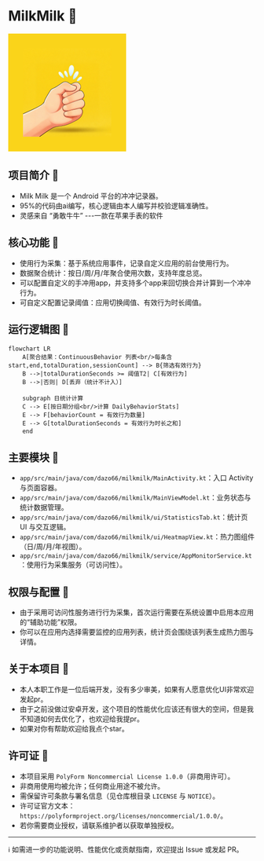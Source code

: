 # MilkMilk 🥛

<img src="app/src/main/res/icon.png" alt="Milk Milk 图标" width="240" />

## 项目简介 📖
- Milk Milk 是一个 Android 平台的冲冲记录器。
- 95%的代码由ai编写，核心逻辑由本人编写并校验逻辑准确性。
- 灵感来自 “勇敢牛牛” ---一款在苹果手表的软件

## 核心功能 🚀
- 使用行为采集：基于系统应用事件，记录自定义应用的前台使用行为。
- 数据聚合统计：按日/周/月/年聚合使用次数，支持年度总览。
- 可以配置自定义的手冲用app，并支持多个app来回切换合并计算到一个冲冲行为。
- 可自定义配置记录阈值：应用切换阈值、有效行为时长阈值。

## 运行逻辑图 🧠
```mermaid
flowchart LR
    A[聚合结果：ContinuousBehavior 列表<br/>每条含 start,end,totalDuration,sessionCount] --> B{筛选有效行为}
    B -->|totalDurationSeconds >= 阈值T2| C[有效行为]
    B -->|否则| D[丢弃（统计不计入）]

    subgraph 日统计计算
    C --> E[按日期分组<br/>计算 DailyBehaviorStats]
    E --> F[behaviorCount = 有效行为数量]
    E --> G[totalDurationSeconds = 有效行为时长之和]
    end
```

## 主要模块 🧩
- `app/src/main/java/com/dazo66/milkmilk/MainActivity.kt`：入口 Activity 与页面容器。
- `app/src/main/java/com/dazo66/milkmilk/MainViewModel.kt`：业务状态与统计数据管理。
- `app/src/main/java/com/dazo66/milkmilk/ui/StatisticsTab.kt`：统计页 UI 与交互逻辑。
- `app/src/main/java/com/dazo66/milkmilk/ui/HeatmapView.kt`：热力图组件（日/周/月/年视图）。
- `app/src/main/java/com/dazo66/milkmilk/service/AppMonitorService.kt`：使用行为采集服务（可访问性）。

## 权限与配置 🔧
- 由于采用可访问性服务进行行为采集，首次运行需要在系统设置中启用本应用的“辅助功能”权限。
- 你可以在应用内选择需要监控的应用列表，统计页会围绕该列表生成热力图与详情。

## 关于本项目 🎯
- 本人本职工作是一位后端开发，没有多少审美，如果有人愿意优化UI非常欢迎发起pr。
- 由于之前没做过安卓开发，这个项目的性能优化应该还有很大的空间，但是我不知道如何去优化了，也欢迎给我提pr。
- 如果对你有帮助欢迎给我点个star。

## 许可证 📜
- 本项目采用 `PolyForm Noncommercial License 1.0.0`（非商用许可）。
- 非商用使用均被允许；任何商业用途不被允许。
- 需保留许可条款与署名信息（见仓库根目录 `LICENSE` 与 `NOTICE`）。
- 许可证官方文本：`https://polyformproject.org/licenses/noncommercial/1.0.0/`。
- 若你需要商业授权，请联系维护者以获取单独授权。

---
ℹ️ 如需进一步的功能说明、性能优化或贡献指南，欢迎提出 Issue 或发起 PR。
